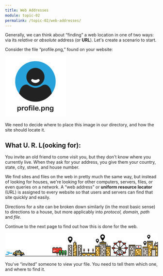```yaml
---
title: Web Addresses
module: topic-02
permalink: /topic-02/web-addresses/
---
```


<div class="divider-heading"></div>

Generally, we can think about “finding” a web location in one of two ways: via its _relative_ or _absolute_ address (or **URL**). Let's create a scenario to start.

Consider the file “profile.png,” found on your website:

<img src="../img/url-profile.png" alt="profile placeholder" style="width: 200px;" />

We need to decide where to place this image in our directory, and how the site should locate it.


## What U. R. L(ooking for):
You invite an old friend to come visit you, but they don't know where you currently live. When they ask for your address, you give them your country, state, city, street, and house number.

We find sites and files on the web in pretty much the same way, but instead of looking for houses, we're looking for other computers, servers, files, or even queries on a network. A “web address” or **uniform resource locator** (URL) is assigned to every website so that users and servers can find that site quickly and easily.

Directions for a site can be broken down similarly (in the most basic sense) to directions to a house, but more applicably into _protocol, domain, path_ and _file_.

Continue to the next page to find out how this is done for the web.

![City Horizon](../img/url-city.gif)
<div class="img-caption">
  You've “invited” someone to view your file. You need to tell them which one, and where to find it.
</div>
